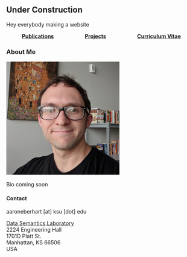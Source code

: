 ## Under Construction

Hey everybody making a website

<div style="display: flex;flex-direction: row;flex-wrap: nowrap;justify-content: space-around;align-items: center;">  
  <div><a href="https://aaroneberhart.github.io/me/papers.html"><strong>Publications</strong></a></div>
  <div><a href="https://aaroneberhart.github.io/me/projects.html"><strong>Projects</strong></a></div>
  <div><a href="https://aaroneberhart.github.io/me/cv.html"><strong>Curriculum Vitae</strong></a></div>
</div>

### About Me

![Pcture of me](me.png)<!-- .element height="35%" width="35%" -->

Bio coming soon


#### Contact

aaroneberhart \[at\] ksu \[dot\] edu

[Data Semantics Laboratory](https://daselab.cs.ksu.edu/)<br/>
2224 Engineering Hall<br/>
1701D Platt St.<br/>
Manhattan, KS 66506<br/>
USA
